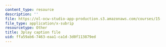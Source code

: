 ```yaml
---
content_type: resource
description: ''
file: https://ol-ocw-studio-app-production.s3.amazonaws.com/courses/15-960-new-executive-thinking-social-impact-technology-projects-fall-2017-spring-2018/ffa59ab67463eaa1ca1d3d0f113879ed_HaySEpWEsdU.srt
file_type: application/x-subrip
resourcetype: Other
title: 3play caption file
uid: ffa59ab6-7463-eaa1-ca1d-3d0f113879ed
---
```

